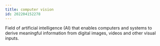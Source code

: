```yaml
---
title: computer vision
id: 202204152278
---
```


Field of artificial intelligence (AI) that enables computers and systems to derive meaningful information from digital images, videos and other visual inputs.
